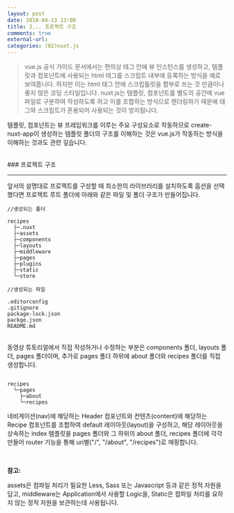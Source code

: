 ```yaml
---
layout: post
date: 2018-04-13 13:00 
title: 2... 프로젝트 구조
comments: true
external-url:
categories: (02)nuxt.js
---
```


>vue.js 공식 가이드 문서에서는 편의상 <script></script> 태그 안에 뷰 인스턴스를 생성하고, 템플릿과 컴포넌트에 사용되는 html 태그를 스크립트 내부에 등록하는 방식을 예로 보여줍니다. 하지만 이는 html 태그 안에 스크립틀릿을 함부로 쓰는 것 만큼이나 좋지 않은 코딩 스타일입니다. nuxt.js는 템플릿, 컴포넌트를 별도의 공간에 vue 파일로 구분하여 작성하도록 하고 이를 조합하는 방식으로 렌더링하기 때문에 태그와 스크립트가 혼용되어 사용되는 것이 방지됩니다. 

템플릿, 컴포넌트는 뷰 프레임워크를 이루는 주요 구성요소로 작동하므로 create-nuxt-app이 생성하는 템플릿 폴더의 구조를 이해하는 것은 vue.js가 작동하는 방식을 이해하는 것과도 관련 깊습니다.

<br/>
### 프로젝트 구조 

-----

앞서의 설명대로 프로젝트를 구성할 때 최소한의 라이브러리를 설치하도록 옵션을 선택했다면 프로젝트 루트 폴더에 아래와 같은 파일 및 폴더 구조가 만들어집니다. 


```
//생성되는 폴더

recipes 
  ├─.nuxt
  ├─assets  
  ├─components
  ├─layouts
  ├─middleware  
  ├─pages
  ├─plugins  
  ├─static  
  └─store  

//생성되는 파일 

.editorconfig
.gitignore
package-lock.json
packge.json
README.md

```
<br/>
동영상 튜토리얼에서 직접 작성하거나 수정하는 부분은 components 폴더, layouts 폴더, pages 폴더이며, 추가로 pages 폴더 하위에 about 폴더와 recipes 폴더를 직접 생성합니다. 

```

recipes 
  └─pages
    ├─about
    └─recipes  
```

네비게이션(nav)에 해당하는 Header 컴포넌트와 컨텐츠(content)에 해당하는 Recipe 컴포넌트를 조합하여 default 레이아웃(layout)을 구성하고, 해당 레이아웃을 상속하는 index 템플릿을 pages 폴더와 그 하위의 about 폴더, recipes 폴더에 각각 만들어 router 기능을 통해  uri별("/", "/about", "/recipes")로 매핑합니다.

<br/>

**참고:** 

assets은 컴파일 처리가 필요한 Less, Sass 또는 Javascript 등과 같은 정적 자원을 담고,
middleware는 Application에서 사용할 Logic을,
Static은 컴파일 처리를 요하지 않는 정적 자원을 보관하는데 사용됩니다.


<br/>

